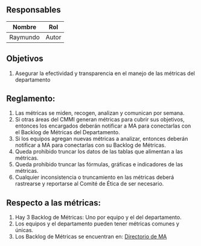 ## Responsables
Nombre     | Rol
-----------|------------------
Raymundo   | Autor

## Objetivos
1. Asegurar la efectividad y transparencia en el manejo de las métricas del departamento

## Reglamento:
1. Las métricas se miden, recogen, analizan y comunican por semana.
2. Si otras áreas del CMMI generan métricas para cubrir sus objetivos, entonces los encargados deberán notificar a MA para conectarlas con el Backlog de Métricas del Departamento.
3. Si los equipos agregan nuevas métricas a analizar, entonces deberán notificar a MA para conectarlas con su Backlog de Métricas.
4. Queda prohibido truncar los datos de las tablas que alimentan a las métricas.
5. Queda prohibido truncar las fórmulas, gráficas e indicadores de las métricas.
6. Cualquier inconsistencia o truncamiento en las métricas deberá rastrearse y reportarse al Comité de Ética de ser necesario.

## Respecto a las métricas:
1. Hay 3 Backlog de Métricas: Uno por equipo y el del departamento.
2. Los equipos y el departamento pueden tener métricas comunes y únicas.
3. Los Backlog de Métricas se encuentran en: <a href="https://github.com/novaDepto/Nova/wiki/Directorio-de-archivos-de-CMMI#MA">Directorio de MA</a>
